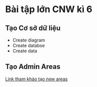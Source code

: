 # Bài tập lớn CNW kì 6

## Tạo Cơ sở dữ liệu
- Create diagram
- Create databse
- Create data

## Tạo Admin Areas
[Link tham khảo tạo new areas]('http://learningprogramming.net/net/asp-net-mvc/area-in-asp-net-mvc/')